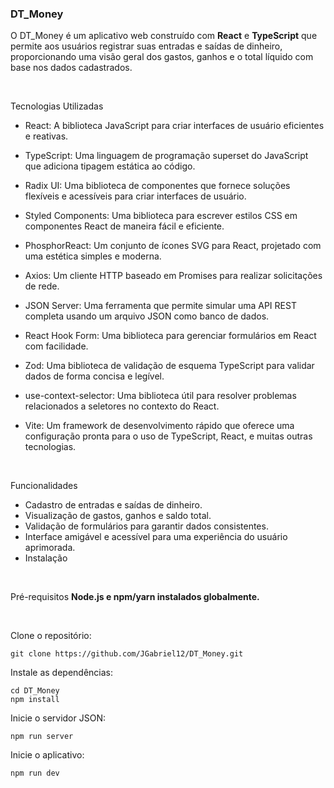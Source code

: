 ### DT_Money

O DT_Money é um aplicativo web construído com **React** e **TypeScript** que permite aos usuários registrar suas entradas e saídas de dinheiro, proporcionando uma visão geral dos gastos, ganhos e o total líquido com base nos dados cadastrados.

<br>

Tecnologias Utilizadas

- React: A biblioteca JavaScript para criar interfaces de usuário eficientes e reativas.

- TypeScript: Uma linguagem de programação superset do JavaScript que adiciona tipagem estática ao código.

- Radix UI: Uma biblioteca de componentes que fornece soluções flexíveis e acessíveis para criar interfaces de usuário.

- Styled Components: Uma biblioteca para escrever estilos CSS em componentes React de maneira fácil e eficiente.

- PhosphorReact: Um conjunto de ícones SVG para React, projetado com uma estética simples e moderna.

- Axios: Um cliente HTTP baseado em Promises para realizar solicitações de rede.

- JSON Server: Uma ferramenta que permite simular uma API REST completa usando um arquivo JSON como banco de dados.

- React Hook Form: Uma biblioteca para gerenciar formulários em React com facilidade.

- Zod: Uma biblioteca de validação de esquema TypeScript para validar dados de forma concisa e legível.

- use-context-selector: Uma biblioteca útil para resolver problemas relacionados a seletores no contexto do React.

- Vite: Um framework de desenvolvimento rápido que oferece uma configuração pronta para o uso de TypeScript, React, e muitas outras tecnologias.

<br>

Funcionalidades

- Cadastro de entradas e saídas de dinheiro.
- Visualização de gastos, ganhos e saldo total.
- Validação de formulários para garantir dados consistentes.
- Interface amigável e acessível para uma experiência do usuário aprimorada.
- Instalação

<br>

Pré-requisitos
**Node.js e npm/yarn instalados globalmente.**

<br>

Clone o repositório:

```
git clone https://github.com/JGabriel12/DT_Money.git
```

Instale as dependências:

```
cd DT_Money
npm install
```

Inicie o servidor JSON:

```
npm run server
```

Inicie o aplicativo:

```
npm run dev
```
